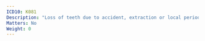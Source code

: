 ```yaml
---
ICD10: K081
Description: "Loss of teeth due to accident, extraction or local periodontal disease"
Matters: No
Weight: 0
---
```

